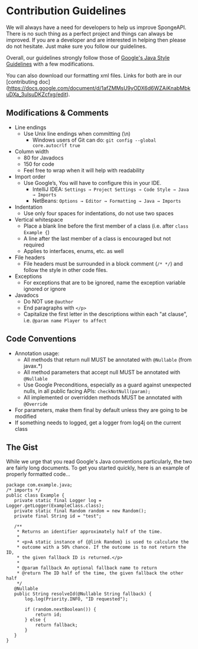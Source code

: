 Contribution Guidelines
=======================
We will always have a need for developers to help us improve SpongeAPI. There is no such thing as a perfect project and things can always be improved. If you are a developer and are interested in helping then please do not hesitate. Just make sure you follow our guidelines.

Overall, our guidelines strongly follow those of [Google's Java Style Guidelines](https://google-styleguide.googlecode.com/svn/trunk/javaguide.html) with a few modifications.

You can also download our formatting xml files. Links for both are in our [contributing doc] (https://docs.google.com/document/d/1afZMMsU9yODX6d6WZAiKnabMbkuDXa_3ulsuDKZcfxg/edit).

## Modifications & Comments
* Line endings
  * Use Unix line endings when committing (\n)
    * Windows users of Git can do: `git config --global core.autocrlf true`
* Column width
  * 80 for Javadocs
  * 150 for code
  * Feel free to wrap when it will help with readability
* Import order
  * Use Google’s, You will have to configure this in your IDE.
    * IntelliJ IDEA: `Settings → Project Settings → Code Style → Java → Imports`
    * NetBeans: `Options → Editor → Formatting → Java → Imports`
* Indentation
  * Use only four spaces for indentations, do not use two spaces
* Vertical whitespace
  * Place a blank line before the first member of a class (i.e. after `class Example {`)
  * A line after the last member of a class is encouraged but not required
  * Applies to interfaces, enums, etc. as well
* File headers
  * File headers must be surrounded in a block comment (`/* */`) and follow the style in other code files.
* Exceptions
  * For exceptions that are to be ignored, name the exception variable ignored or ignore
* Javadocs
  * Do NOT use `@author`
  * End paragraphs with `</p>`
  * Capitalize the first letter in the descriptions within each "at clause", i.e. `@param name Player to affect`


## Code Conventions
* Annotation usage:
  * All methods that return null MUST be annotated with `@Nullable` (from javax.*)
  * All method parameters that accept null MUST be annotated with `@Nullable`
  * Use Google Preconditions, especially as a guard against unexpected nulls, in all public facing APIs: `checkNotNull(param);`
  * All implemented or overridden methods MUST be annotated with `@Override`
* For parameters, make them final by default unless they are going to be modified
* If something needs to logged, get a logger from log4j on the current class


## The Gist
While we urge that you read Google's Java conventions particularly, the two are fairly long documents. To get you started quickly, here is an example of properly formatted code...

```
package com.example.java;
/* imports */
public class Example {
   private static final Logger log = Logger.getLogger(ExampleClass.class);
   private static final Random random = new Random();
   private final String id = "test";

   /**
    * Returns an identifier approximately half of the time.
    *
    * <p>A static instance of {@link Random} is used to calculate the
    * outcome with a 50% chance. If the outcome is to not return the ID,
    * the given fallback ID is returned.</p>
    *
    * @param fallback An optional fallback name to return
    * @return The ID half of the time, the given fallback the other half
    */
   @Nullable
   public String resolveId(@Nullable String fallback) {
       log.log(Priority.INFO, "ID requested");

       if (random.nextBoolean()) {
           return id;
       } else {
           return fallback;
       }
   }
}
```
